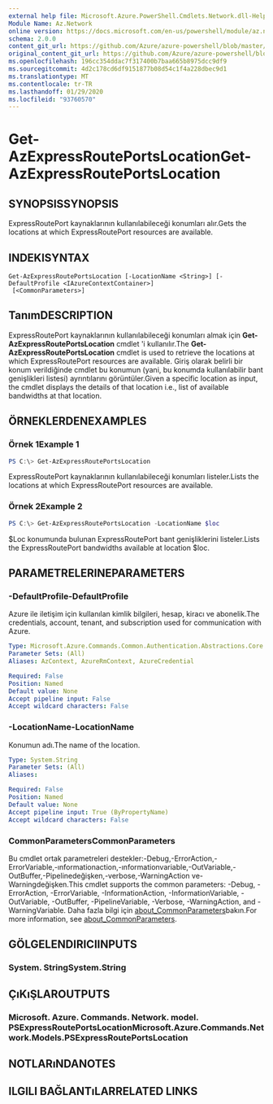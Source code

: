 ```yaml
---
external help file: Microsoft.Azure.PowerShell.Cmdlets.Network.dll-Help.xml
Module Name: Az.Network
online version: https://docs.microsoft.com/en-us/powershell/module/az.network/get-azexpressrouteportslocation
schema: 2.0.0
content_git_url: https://github.com/Azure/azure-powershell/blob/master/src/Network/Network/help/Get-AzExpressRoutePortsLocation.md
original_content_git_url: https://github.com/Azure/azure-powershell/blob/master/src/Network/Network/help/Get-AzExpressRoutePortsLocation.md
ms.openlocfilehash: 196cc354ddac7f317400b7baa665b8975dcc9df9
ms.sourcegitcommit: 4d2c178cd6df9151877b08d54c1f4a228dbec9d1
ms.translationtype: MT
ms.contentlocale: tr-TR
ms.lasthandoff: 01/29/2020
ms.locfileid: "93760570"
---
```

# <span data-ttu-id="15ad7-101">Get-AzExpressRoutePortsLocation</span><span class="sxs-lookup"><span data-stu-id="15ad7-101">Get-AzExpressRoutePortsLocation</span></span>

## <span data-ttu-id="15ad7-102">SYNOPSIS</span><span class="sxs-lookup"><span data-stu-id="15ad7-102">SYNOPSIS</span></span>
<span data-ttu-id="15ad7-103">ExpressRoutePort kaynaklarının kullanılabileceği konumları alır.</span><span class="sxs-lookup"><span data-stu-id="15ad7-103">Gets the locations at which ExpressRoutePort resources are available.</span></span>

## <span data-ttu-id="15ad7-104">INDEKI</span><span class="sxs-lookup"><span data-stu-id="15ad7-104">SYNTAX</span></span>

```
Get-AzExpressRoutePortsLocation [-LocationName <String>] [-DefaultProfile <IAzureContextContainer>]
 [<CommonParameters>]
```

## <span data-ttu-id="15ad7-105">Tanım</span><span class="sxs-lookup"><span data-stu-id="15ad7-105">DESCRIPTION</span></span>
<span data-ttu-id="15ad7-106">ExpressRoutePort kaynaklarının kullanılabileceği konumları almak için **Get-AzExpressRoutePortsLocation** cmdlet 'i kullanılır.</span><span class="sxs-lookup"><span data-stu-id="15ad7-106">The **Get-AzExpressRoutePortsLocation** cmdlet is used to retrieve the locations at which ExpressRoutePort resources are available.</span></span> <span data-ttu-id="15ad7-107">Giriş olarak belirli bir konum verildiğinde cmdlet bu konumun (yani, bu konumda kullanılabilir bant genişlikleri listesi) ayrıntılarını görüntüler.</span><span class="sxs-lookup"><span data-stu-id="15ad7-107">Given a specific location as input, the cmdlet displays the details of that location i.e., list of available bandwidths at that location.</span></span>

## <span data-ttu-id="15ad7-108">ÖRNEKLERDEN</span><span class="sxs-lookup"><span data-stu-id="15ad7-108">EXAMPLES</span></span>

### <span data-ttu-id="15ad7-109">Örnek 1</span><span class="sxs-lookup"><span data-stu-id="15ad7-109">Example 1</span></span>
```powershell
PS C:\> Get-AzExpressRoutePortsLocation
```

<span data-ttu-id="15ad7-110">ExpressRoutePort kaynaklarının kullanılabileceği konumları listeler.</span><span class="sxs-lookup"><span data-stu-id="15ad7-110">Lists the locations at which ExpressRoutePort resources are available.</span></span>

### <span data-ttu-id="15ad7-111">Örnek 2</span><span class="sxs-lookup"><span data-stu-id="15ad7-111">Example 2</span></span>
```powershell
PS C:\> Get-AzExpressRoutePortsLocation -LocationName $loc
```

<span data-ttu-id="15ad7-112">$Loc konumunda bulunan ExpressRoutePort bant genişliklerini listeler.</span><span class="sxs-lookup"><span data-stu-id="15ad7-112">Lists the ExpressRoutePort bandwidths available at location $loc.</span></span>

## <span data-ttu-id="15ad7-113">PARAMETRELERINE</span><span class="sxs-lookup"><span data-stu-id="15ad7-113">PARAMETERS</span></span>

### <span data-ttu-id="15ad7-114">-DefaultProfile</span><span class="sxs-lookup"><span data-stu-id="15ad7-114">-DefaultProfile</span></span>
<span data-ttu-id="15ad7-115">Azure ile iletişim için kullanılan kimlik bilgileri, hesap, kiracı ve abonelik.</span><span class="sxs-lookup"><span data-stu-id="15ad7-115">The credentials, account, tenant, and subscription used for communication with Azure.</span></span>

```yaml
Type: Microsoft.Azure.Commands.Common.Authentication.Abstractions.Core.IAzureContextContainer
Parameter Sets: (All)
Aliases: AzContext, AzureRmContext, AzureCredential

Required: False
Position: Named
Default value: None
Accept pipeline input: False
Accept wildcard characters: False
```

### <span data-ttu-id="15ad7-116">-LocationName</span><span class="sxs-lookup"><span data-stu-id="15ad7-116">-LocationName</span></span>
<span data-ttu-id="15ad7-117">Konumun adı.</span><span class="sxs-lookup"><span data-stu-id="15ad7-117">The name of the location.</span></span>

```yaml
Type: System.String
Parameter Sets: (All)
Aliases:

Required: False
Position: Named
Default value: None
Accept pipeline input: True (ByPropertyName)
Accept wildcard characters: False
```

### <span data-ttu-id="15ad7-118">CommonParameters</span><span class="sxs-lookup"><span data-stu-id="15ad7-118">CommonParameters</span></span>
<span data-ttu-id="15ad7-119">Bu cmdlet ortak parametreleri destekler:-Debug,-ErrorAction,-ErrorVariable,-ınformationaction,-ınformationvariable,-OutVariable,-OutBuffer,-Pipelinedeğişken,-verbose,-WarningAction ve-Warningdeğişken.</span><span class="sxs-lookup"><span data-stu-id="15ad7-119">This cmdlet supports the common parameters: -Debug, -ErrorAction, -ErrorVariable, -InformationAction, -InformationVariable, -OutVariable, -OutBuffer, -PipelineVariable, -Verbose, -WarningAction, and -WarningVariable.</span></span> <span data-ttu-id="15ad7-120">Daha fazla bilgi için [about_CommonParameters](https://go.microsoft.com/fwlink/?LinkID=113216)bakın.</span><span class="sxs-lookup"><span data-stu-id="15ad7-120">For more information, see [about_CommonParameters](https://go.microsoft.com/fwlink/?LinkID=113216).</span></span>

## <span data-ttu-id="15ad7-121">GÖLGELENDIRICI</span><span class="sxs-lookup"><span data-stu-id="15ad7-121">INPUTS</span></span>

### <span data-ttu-id="15ad7-122">System. String</span><span class="sxs-lookup"><span data-stu-id="15ad7-122">System.String</span></span>

## <span data-ttu-id="15ad7-123">ÇıKıŞLAR</span><span class="sxs-lookup"><span data-stu-id="15ad7-123">OUTPUTS</span></span>

### <span data-ttu-id="15ad7-124">Microsoft. Azure. Commands. Network. model. PSExpressRoutePortsLocation</span><span class="sxs-lookup"><span data-stu-id="15ad7-124">Microsoft.Azure.Commands.Network.Models.PSExpressRoutePortsLocation</span></span>

## <span data-ttu-id="15ad7-125">NOTLARıNDA</span><span class="sxs-lookup"><span data-stu-id="15ad7-125">NOTES</span></span>

## <span data-ttu-id="15ad7-126">ILGILI BAĞLANTıLAR</span><span class="sxs-lookup"><span data-stu-id="15ad7-126">RELATED LINKS</span></span>
